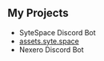## My Projects
* SyteSpace Discord Bot
* [assets.syte.space](https://assets.syte.space)
* Nexero Discord Bot
